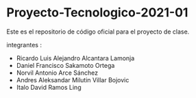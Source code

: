 # Proyecto-Tecnologico-2021-01
Este es el repositorio de código oficial para el proyecto de clase.

integrantes :
* Ricardo Luis Alejandro Alcantara Lamonja
* Daniel Francisco Sakamoto Ortega
* Norvil Antonio Arce Sánchez
* Andres Aleksandar Milutin Villar Bojovic
* Italo David Ramos Ling

